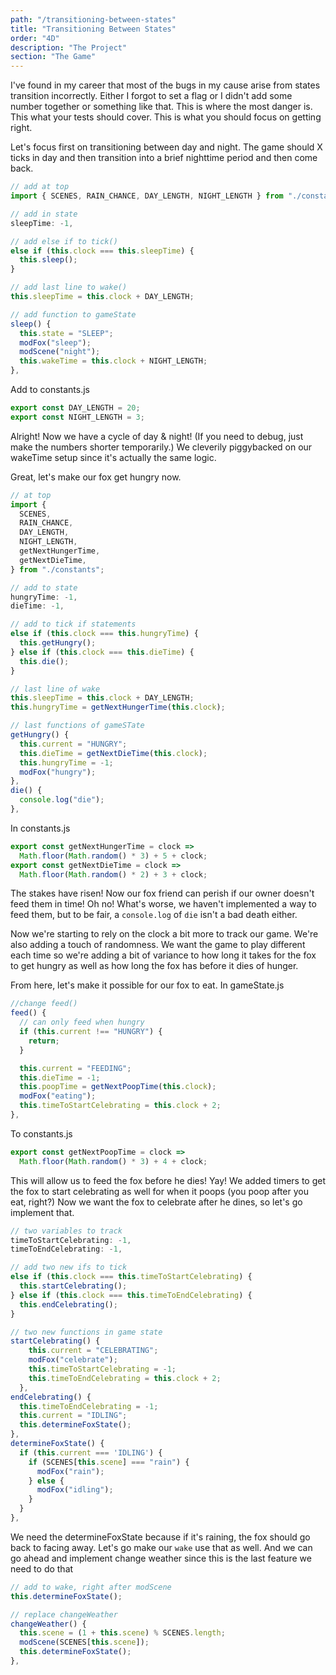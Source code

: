 ```yaml
---
path: "/transitioning-between-states"
title: "Transitioning Between States"
order: "4D"
description: "The Project"
section: "The Game"
---
```


I've found in my career that most of the bugs in my cause arise from states transition incorrectly. Either I forgot to set a flag or I didn't add some number together or something like that. This is where the most danger is. This what your tests should cover. This is what you should focus on getting right.

Let's focus first on transitioning between day and night. The game should X ticks in day and then transition into a brief nighttime period and then come back.

```javascript
// add at top
import { SCENES, RAIN_CHANCE, DAY_LENGTH, NIGHT_LENGTH } from "./constants";

// add in state
sleepTime: -1,

// add else if to tick()
else if (this.clock === this.sleepTime) {
  this.sleep();
}

// add last line to wake()
this.sleepTime = this.clock + DAY_LENGTH;

// add function to gameState
sleep() {
  this.state = "SLEEP";
  modFox("sleep");
  modScene("night");
  this.wakeTime = this.clock + NIGHT_LENGTH;
},
```

Add to constants.js

```javascript
export const DAY_LENGTH = 20;
export const NIGHT_LENGTH = 3;
```

Alright! Now we have a cycle of day & night! (If you need to debug, just make the numbers shorter temporarily.) We cleverily piggybacked on our wakeTime setup since it's actually the same logic.

Great, let's make our fox get hungry now.

```javascript
// at top
import {
  SCENES,
  RAIN_CHANCE,
  DAY_LENGTH,
  NIGHT_LENGTH,
  getNextHungerTime,
  getNextDieTime,
} from "./constants";

// add to state
hungryTime: -1,
dieTime: -1,

// add to tick if statements
else if (this.clock === this.hungryTime) {
  this.getHungry();
} else if (this.clock === this.dieTime) {
  this.die();
}

// last line of wake
this.sleepTime = this.clock + DAY_LENGTH;
this.hungryTime = getNextHungerTime(this.clock);

// last functions of gameSTate
getHungry() {
  this.current = "HUNGRY";
  this.dieTime = getNextDieTime(this.clock);
  this.hungryTime = -1;
  modFox("hungry");
},
die() {
  console.log("die");
},
```

In constants.js

```javascript
export const getNextHungerTime = clock =>
  Math.floor(Math.random() * 3) + 5 + clock;
export const getNextDieTime = clock =>
  Math.floor(Math.random() * 2) + 3 + clock;
```

The stakes have risen! Now our fox friend can perish if our owner doesn't feed them in time! Oh no! What's worse, we haven't implemented a way to feed them, but to be fair, a `console.log` of `die` isn't a bad death either.

Now we're starting to rely on the clock a bit more to track our game. We're also adding a touch of randomness. We want the game to play different each time so we're adding a bit of variance to how long it takes for the fox to get hungry as well as how long the fox has before it dies of hunger.

From here, let's make it possible for our fox to eat. In gameState.js

```javascript
//change feed()
feed() {
  // can only feed when hungry
  if (this.current !== "HUNGRY") {
    return;
  }

  this.current = "FEEDING";
  this.dieTime = -1;
  this.poopTime = getNextPoopTime(this.clock);
  modFox("eating");
  this.timeToStartCelebrating = this.clock + 2;
},
```

To constants.js

```javascript
export const getNextPoopTime = clock =>
  Math.floor(Math.random() * 3) + 4 + clock;
```

This will allow us to feed the fox before he dies! Yay! We added timers to get the fox to start celebrating as well for when it poops (you poop after you eat, right?) Now we want the fox to celebrate after he dines, so let's go implement that.

```javascript
// two variables to track
timeToStartCelebrating: -1,
timeToEndCelebrating: -1,

// add two new ifs to tick
else if (this.clock === this.timeToStartCelebrating) {
  this.startCelebrating();
} else if (this.clock === this.timeToEndCelebrating) {
  this.endCelebrating();
}

// two new functions in game state
startCelebrating() {
    this.current = "CELEBRATING";
    modFox("celebrate");
    this.timeToStartCelebrating = -1;
    this.timeToEndCelebrating = this.clock + 2;
  },
endCelebrating() {
  this.timeToEndCelebrating = -1;
  this.current = "IDLING";
  this.determineFoxState();
},
determineFoxState() {
  if (this.current === 'IDLING') {
    if (SCENES[this.scene] === "rain") {
      modFox("rain");
    } else {
      modFox("idling");
    }
  }
},
```

We need the determineFoxState because if it's raining, the fox should go back to facing away. Let's go make our `wake` use that as well. And we can go ahead and implement change weather since this is the last feature we need to do that

```javascript
// add to wake, right after modScene
this.determineFoxState();

// replace changeWeather
changeWeather() {
  this.scene = (1 + this.scene) % SCENES.length;
  modScene(SCENES[this.scene]);
  this.determineFoxState();
},
```
